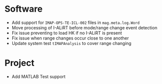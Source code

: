 # Software

- Add support for `IMAP-OPS-TE-ICL-002` files in `mag.meta.log.Word`
- Move processing of I-ALiRT before mode/range change event detection
- Fix issue preventing to load HK if no I-ALiRT is present
- Fix issue when range changes occur close to one another
- Update system test `tIMAPAnalysis` to cover range changing

# Project

- Add MATLAB Test support
